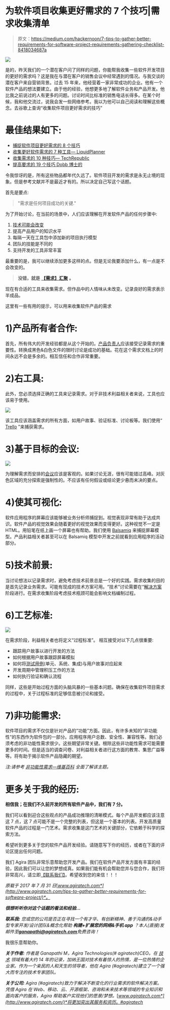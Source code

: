 # 为软件项目收集更好需求的 7 个技巧|需求收集清单

> 原文：<https://medium.com/hackernoon/7-tips-to-gather-better-requirements-for-software-project-requirements-gathering-checklist-8418034687a>

![](img/e008244d84d672596d84cdd0bd70db38.png)

是的，昨天我们的一个潜在客户问了同样的问题，你能帮我收集一些软件开发项目的更好的需求吗？这是我在与潜在客户的销售会议中经常遇到的情况。与我交谈的潜在客户来自营销背景。过去 15 年来，他经营着一家非常成功的企业。他有一个软件产品的想法要建立。由于他的经验，他想更多地了解软件业务和产品开发。他比我之前说过的人有更多的问题。讨论时间比标准的销售电话长得多。在某个时候，我和他交流过，说我会发一些网络参考。我以为他可以自己阅读和理解这些概念。去谷歌上查询“收集软件项目更好需求的技巧”

# 最佳结果如下:

*   [捕捉软件项目更好需求的 8 个技巧](http://www.cmswire.com/cms/web-cms/8-tips-to-capture-better-requirements-for-your-software-project-012470.php)
*   [收集更好软件需求的 7 种工具— LiquidPlanner](https://www.liquidplanner.com/blog/7-tools-to-gather-better-software-requirements/)
*   [收集需求的 10 种技巧— TechRepublic](http://www.techrepublic.com/blog/10-things/10-techniques-for-gathering-requirements/)
*   [提高要求的 19 个技巧 Dobb 博士的](https://www.google.co.in/url?sa=t&rct=j&q=&esrc=s&source=web&cd=15&cad=rja&uact=8&ved=0ahUKEwiYkNf6p6nVAhWFlZQKHQW1C48QFghpMA4&url=http%3A%2F%2Fwww.drdobbs.com%2F19-tips-for-better-requirements%2F184415812&usg=AFQjCNE-89aCSc9wGFD-heAfhLcRnPguJA)

令我惊讶的是，所有这些物品都年代久远了。软件项目开发的需求是永无止境的现象。但是参考文献并不是最近才有的。所以决定自己写这个话题。

首先是要点:

> "需求是任何项目成功的关键."

为了开始讨论，在当前的场景中，人们应该理解在开发软件产品的任何步骤中:

1.  [技术可能会改变](http://smallbusiness.chron.com/impact-technological-change-business-activity-2191.html)
2.  提高产品用户的知识水平
3.  每隔一天在工具包中添加新的项目执行模型
4.  团队的技能是不同的
5.  支持开发的工具非常丰富

最重要的是，我可以继续添加更多这样的点。但是无论我要添加什么，有一点是不会改变的。

> **没错，就是** [**【需求】汇聚**](http://its.unl.edu/bestpractices/requirements-gathering) **。**

现在有合适的工具来收集需求。但作品中的人情味从未改变。记录良好的需求表示半成品。

这里有一些有用的提示，可以用来收集软件产品的需求

# 1)产品所有者合作:

首先，所有伟大的开发经验都是从这个开始的。[产品负责人](https://dzone.com/articles/product-owner-top-10)应该接受记录需求的重要性。转换成黑色&白色文件的限时讨论是成功的基础。花在这个需求文档上的时间永远不会是多余的。相互信任和合作非常重要。

# 2)右工具:

此外，您必须选择正确的工具来记录需求。对于非技术利益相关者来说，工具也应该易于使用。

![](img/bee258f40b60ab6f5a90c9fdac6b3863.png)

该工具应该涵盖需求的所有方面，如用户故事、验证标准、讨论板等。我们使用“ [Trello](http://trello.com/) ”来捕获需求。

# 3)基于目标的会议:

![](img/39b5d253acfa892516132eaa27898ecf.png)

为理解需求而安排的[会议](http://business-analysis-excellence.com/business-requirements-meeting/)应该是客观的。如果讨论无涯，很有可能错过高峰。对灰色区域的充分探索是强制性的。不应该有任何假设或结论更少悬而未决的要点。

# 4)使其可视化:

软件应用程序的屏幕应该能够被业务分析师捕捉到。视觉表现非常有助于达成共识。软件产品的视觉效果会随着更好的视觉效果而变得更好。这种视觉不一定是 HTML。用铅笔在纸上画一个屏幕也有帮助。我们使用 [Balsamiq](https://balsamiq.com/) 来捕捉屏幕模型。产品利益相关者甚至可以在 Balsamiq 模型中开发之前就看到应用程序的活动部分。

# 5)技术前景:

当讨论想法以记录需求时，避免考虑技术前景总是一个好的实践。需求收集的目的是首先记录业务需求。可能有现成的技术方案可用。“技术”讨论需要在“[解决方案](https://en.wikipedia.org/wiki/Solution_architect)阶段进行。在需求收集阶段考虑技术瓶颈可能会影响文档编制过程。

# 6)工艺标准:

![](img/f5d4e48ec9378f38a289b617f20f981b.png)

在需求阶段，利益相关者也将定义“过程标准”。
相互接受对以下几点很重要:

*   跟踪用户故事以进行开发的方法
*   如何根据用户故事跟踪屏幕模拟
*   如何将[测试用例](http://softwaretestingfundamentals.com/test-case/)(单元、系统、集成)与用户故事对应起来
*   开发周期中管理积压工作的方法
*   如何执行验证和确认流程

同样，这些是开始过程方面的头脑风暴的一些基本问题。确保在收集软件项目需求的过程中，关于过程标准的足够信息被讨论和接受。

# 7)非功能需求:

软件项目的需求不仅仅是针对产品的“功能”方面。因此，有许多未知的“非功能性”的东西作为软件包的一部分。应用程序用户总数、安全性、兼容性等。我们必须考虑的非功能性需求很少。这些期望非常关键。根除这些非功能性需求可能需要更多的时间。但是适当的调查问卷、对利益相关者进行这方面的教育、集思广益等等。将有助于揭示软件产品隐藏的期望。

*注:请参考* [*非功能性需求—维基百科*](https://en.wikipedia.org/wiki/Non-functional_requirement) *全面了解该主题。*

# 更多关于我的经历:

**相信我；在我们不久前开发的所有软件产品中，我们有 7 分。**

我们可以看到迎合这些观点的产品成功推理的清晰模式。每个产品开发都应该注意这 7 点，这 7 点可能不是一个完整的列表，但这是一个基本的列表。开发高质量软件产品的过程是一门艺术。需求收集是这门艺术的关键部分，它依赖于科学的探索方法。

希望听到更多关于您的软件产品开发经验。请随意写下你的经历，或者在下面的评论区提出任何问题。

我们 Agira 团队非常乐意帮助您开发产品。我们在软件产品开发方面有丰富的经验，因此我们可以让您的梦想成真。如果我们能有机会帮助您并与您合作，我们将非常高兴，请立即[【联系我们】](http://www.agiratech.com/contact-us/)。希望收到您的来信！！！

*原载于 2017 年 7 月 31 日*[*www.agiratech.com*](http://www.agiratech.com/tips-to-gather-better-requirements-for-software-project/)*。*

***很想听听你对这个话题的看法和经验…***

***联系我:*** *您或您的公司是否正在寻找一个有才华、有创新精神、善于沟通的&动手型专家开发/设计团队&概念化帮助* ***构建+扩展您的网络&手机 app*** *？本人(直接)发邮件至****ganapathi@agiratech.com****免费咨询！*

我很乐意帮助你。

***关于作者:*** *作者是 Ganapathi M，Agira Technologies(# agiratech)CEO。在* [*技术*](https://hackernoon.com/tagged/technology) *领域有着大约 14 年的记录，加纳王国对技术有着惊人的热情，是一位热情的企业家。作为一个亲民的人和天生的领导者，他在 Agira (#agiratech)建立了一个强大而专注的技术专家团队。*

***关于公司:*** *Agira (#agiratech)致力于解决不断变化的行业需求的软件解决方案。凭借 Agira 在 Web、移动、云、开源框架、咨询和未来技术等领域的专业知识和面向客户的服务，Agira 帮助客户实现他们的愿景/梦想。*[*www.agiratech.com*](http://www.agiratech.com/)*将更加突出其服务和资历。#agiratech*
